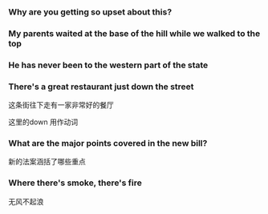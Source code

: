 ### Why are you getting so upset about this?



### My parents waited at the base of the hill while we walked to the top



### He has never been to the western part of the state





### There's a great restaurant just down the street

这条街往下走有一家非常好的餐厅

这里的down 用作动词



### What are the major points covered in the new bill?

新的法案涵括了哪些重点



### Where there's smoke, there's fire

无风不起浪